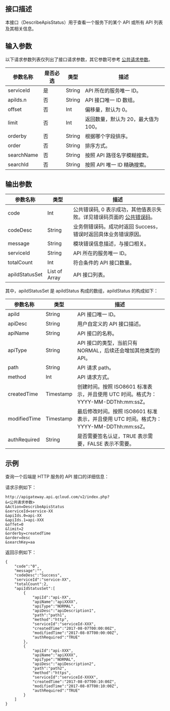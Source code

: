 ## 接口描述
本接口（DescribeApisStatus）用于查看一个服务下的某个 API 或所有 API 列表及其相关信息。
​
## 输入参数

以下请求参数列表仅列出了接口请求参数，其它参数可参考 [公共请求参数](/document/api/213/6976)。

| 参数名称       | 是否必选 | 类型     | 描述                                       |
| ---------- | ---- | ------ | ---------------------------------------- |
| serviceId  | 是    | String | API 所在的服务唯一 ID。                            |
| apiIds.n   | 否    | String | API 接口唯一 ID 数组。                             |
| offset     | 否    | Int    | 偏移量，默认为 0。                                |
| limit      | 否    | Int    | 返回数量，默认为 20，最大值为 100。                      |
| orderby    | 否    | String | 根据哪个字段排序。                                |
| order      | 否    | String | 排序方式。                                    |
| searchName | 否    | String | 按照 API 路径名字模糊搜索。                           |
| searchId   | 否    | String | 按照 API 唯一 ID 精确搜索。                           |


## 输出参数
| 参数名称           | 类型            | 描述                                       |
| -------------- | ------------- | ---------------------------------------- |
| code           | Int           | 公共错误码, 0 表示成功，其他值表示失败。详见错误码页面的 <a href="http://tcecqpoc.fsphere.cn/doc/api/372/%E9%94%99%E8%AF%AF%E7%A0%81#1.E3.80.81.E5.85.AC.E5.85.B1.E9.94.99.E8.AF.AF.E7.A0.81" title="公共错误码">公共错误码</a>。 |
| codeDesc       | String        | 业务侧错误码。成功时返回 Success，错误时返回具体业务错误原因。       |
| message        | String        | 模块错误信息描述，与接口相关。                          |
| serviceId      | String        | API 所在的服务唯一 ID。                            |
| totalCount     | Int           | 符合条件的 API 接口数量。                            |
| apiIdStatusSet | List of Array | API 接口列表。                                 |

其中，apiIdStatusSet 是 apiIdStatus 构成的数组，apiIdStatus 的构成如下：

| 参数名称         | 类型        | 描述                                       |
| ------------ | --------- | ---------------------------------------- |
| apiId        | String    | API 接口唯一 ID。                               |
| apiDesc      | String    | 用户自定义的 API 接口描述。                           |
| apiName      | String    | API 接口的名称。                                |
| apiType      | String    | API 接口的类型，当前只有 NORMAL，后续还会增加其他类型的 API。      |
| path         | String    | API 请求 path。                               |
| method       | Int       | API 请求方式。                                 |
| createdTime  | Timestamp | 创建时间。按照 ISO8601 标准表示，并且使用 UTC 时间。格式为：YYYY-MM-DDThh:mm:ssZ。 |
| modifiedTime | Timestamp | 最后修改时间。按照 ISO8601 标准表示，并且使用 UTC 时间。格式为：YYYY-MM-DDThh:mm:ssZ。 |
| authRequired | String    | 是否需要签名认证，TRUE 表示需要，FALSE 表示不需要。            |

## 示例 

查询一个后端是 HTTP 服务的 API 接口的详细信息：

请求示例如下：
```
http://apigateway.api.qcloud.com/v2/index.php?
&<公共请求参数>
&Action=DescribeApisStatus
&serviceId=service-XX
&apiIds.0=api-XX
&apiIds.1=api-XXX
&offet=0
&limit=2
&orderby=createdTime
&order=desc
&searchKey=aa
```
返回示例如下：
```
{
    "code":"0",
    "message":"",
    "codeDesc":"Success", 
    "serviceId":"service-XX",
    "totalCount":2,
	"apiIdStatusSet":[
		{
			"apiId":"api-XX",
			"apiName":"apiXXXX",
			"apiType":"NORMAL",
			"apiDesc":"apiDescription1",
			"path":"path1",
			"method":"http",
			"serviceId":"serviceId-XXX",
			"createdTime":"2017-08-07T00:00:00Z",
			"modifiedTime":"2017-08-07T00:00:00Z",
			"authRequired":"TRUE"
		},
		{
			"apiId":"api-XXX",
			"apiName":"apiXXXX",
			"apiType":"NORMAL",
			"apiDesc":"apiDescription2",
			"path":"path2",
			"method":"https",
			"serviceId":"serviceId-XXXX",
			"createdTime":"2017-08-07T00:10:00Z",
			"modifiedTime":"2017-08-07T00:10:00Z",
			"authRequired":"TRUE"
		}
	]
}
```
